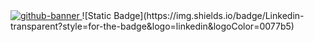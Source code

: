 <a href=https://saeedgolzar.ir/>
  <picture>
    <source media="(prefers-color-scheme: dark)" srcset="https://saeedgolzar.ir/images/thumbnail/github-banner-dark.svg">
    <img alt="github-banner" src="https://saeedgolzar.ir/images/thumbnail/github-banner.svg">
  </picture>
</a>
![Static Badge](https://img.shields.io/badge/Linkedin-transparent?style=for-the-badge&logo=linkedin&logoColor=0077b5)
